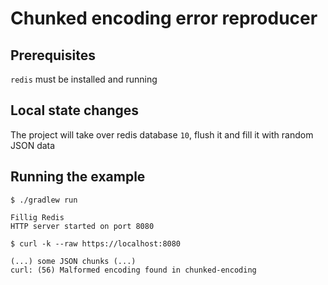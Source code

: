# Chunked encoding error reproducer

## Prerequisites

`redis` must be installed and running

## Local state changes

The project will take over redis database `10`, flush it and fill it with random JSON data

## Running the example

```
$ ./gradlew run

Fillig Redis
HTTP server started on port 8080
```

```
$ curl -k --raw https://localhost:8080

(...) some JSON chunks (...)
curl: (56) Malformed encoding found in chunked-encoding

```
